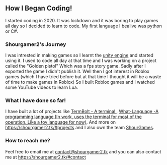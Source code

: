 ## How I Began Coding!
I started coding in 2020. It was lockdown and it was boring to play games all day so I decided to learn to code. My first language I bealive was python or C#. 
### Shourgamer2's Journey
I was intrested in making games so I learnt the [unity engine](https://unity.com/) and started using it. I used to code all day at that time and I was working on a project called the "Golden pistol"
Which was a fps story game. Sadly after I exported the game I didn't publish it. Well then I got interest in Roblox games (which I have tried before but at that time I thought it will be a waste of time to make games in Roblox)
So I built Roblox games and I watched some YouTube videos to learn Lua.
### What I have done so far! 
I have built a lot of projects like [TermBolt - A terminal ](https://github.com/shourgamer2/termbolt), [What-Language -A programming language (In work, uses the terminal for most of the operation. Like a toy language for now)](https://github.com/what-language).
And more on https://shourgamer2.tk/#projects and I also own the team [ShourGames](https://github.com/shourgames).
### How to reach me?
Feel free to email me at contact@shourgamer2.tk and you can also contact me at https://shourgamer2.tk/#contact
